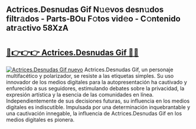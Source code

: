 ## Actrices.Desnudas Gif N𝚞𝚎vos desn𝚞dos filtr𝚊dos - Parts-BOu F𝚘tos vid𝚎o - C𝚘ntenido atr𝚊ctivo 58XzA

# <h2><a href="http://mb1r0x.tromn.icu/?c=Actrices.Desnudas+Gif">🔗👉👉👉 Actrices.Desnudas Gif 🔗🔗</a></h2>

[![Actrices.Desnudas Gif nuevo](https://i.imgur.com/pEAQMta.gif)](http://mb1r0x.tromn.icu/?c=Actrices.Desnudas+Gif)
Actrices.Desnudas Gif, un personaje multifacético y polarizador, se resiste a las etiquetas simples. Su uso innovador de los medios digitales para la autopresentación ha cautivado y enfurecido a sus seguidores, estimulando debates sobre la privacidad, la expresión artística y la esencia de las comunidades en línea. Independientemente de sus decisiones futuras, su influencia en los medios digitales es indiscutible. Impulsada por una determinación inquebrantable y una cautivación innegable, la influencia de Actrices.Desnudas Gif en los medios digitales es pionera.
